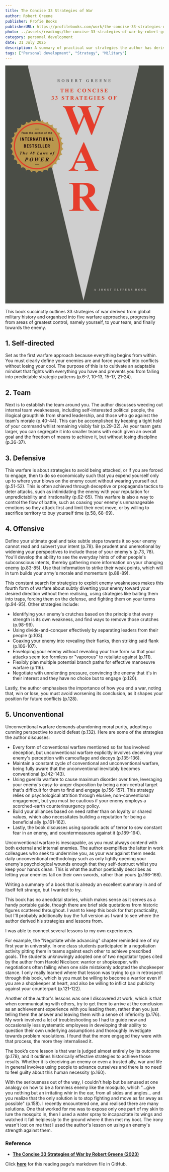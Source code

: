 ```yaml
---
title: The Concise 33 Strategies of War
author: Robert Greene
publisher: Profie Books
publisherURL: https://profilebooks.com/work/the-concise-33-strategies-of-war
photo: ../assets/readings/the-concise-33-strategies-of-war-by-robert-greene.png
category: personal development
date: 31 July 2025
description: A summary of practical war strategies the author has derived from historical, military, and philsophical lessons with frequent quotations from important figures.
tags: ["Personal development", "Strategy", "Military"]
---
```


![The Concise 33 Strategies of War by Robert Greene](/src/assets/readings/the-concise-33-strategies-of-war-by-robert-greene.png)


This book succinctly outlines 33 strategies of war derived from global military history and organised into five warfare approaches, progressing from areas of greatest control, namely yourself, to your team, and finally towards the enemy.

## 1. Self-directed

Set as the first warfare approach because everything begins from within. You must clearly define your enemies are and force yourself into conflicts without losing your cool. The purpose of this is to cultivate an adaptable mindset that fights with everything you have and prevents you from falling into predictable strategic patterns (p.6-7, 10-13, 15-17, 21-24).

## 2. Team

Next is to establish the team around you. The author discusses weeding out internal team weaknesses, including self-interested political people, the illogical groupthink from shared leadership, and those who go against the team's morale (p.40-44). This can be accomplished by keeping a tight hold of your command whilst remaining visibly fair (p.29-32). As your team gets larger, you can segregate it into smaller teams with each given an overall goal and the freedom of means to achieve it, but without losing discipline (p.36-37).

## 3. Defensive

This warfare is about strategies to avoid being attacked, or if you are forced to engage, then to do so economically such that you expend yourself only up to where your blows on the enemy count without wearing yourself out (p.51-52). This is often achieved through deceptive or propaganda tactics to deter attacks, such as intimidating the enemy with your reputation for unpredictability and irrationality (p.62-65). This warfare is also a way to control the flow of battle, such as coaxing your enemy's unmanageable emotions so they attack first and limit their next move, or by willing to sacrifice territory to buy yourself time (p.58, 68-69).

## 4. Offensive

Define your ultimate goal and take subtle steps towards it so your enemy cannot read and subvert your intent (p.78). Be prudent and unemotional by widening your perspectives to include those of your enemy's (p.73, 78). You'll develop the ability to see the everyday hints of other people's subconscious intents, thereby gathering more information on your changing enemy (p.83-85). Use that information to strike their weak points, which will in turn builds your army's morale and momentum (p.88-89).

This constant search for strategies to exploit enemy weaknesses makes this fourth form of warfare about subtly diverting your enemy toward your desired direction without them realising, using strategies like baiting them into traps, forcing them on the defense, and fighting them on your terms (p.94-95). Other strategies include:

* Identifying your enemy's crutches based on the principle that every strength is its own weakness, and find ways to remove those crutches (p.98-99). 
* Using divide-and-conquer effectively by separating leaders from their people (p.103).
* Coaxing your enemy into revealing their flanks, then striking said flank (p.106-107).
* Enveloping your enemy without revealing your true form so that your attacks seem too formless or "vaporous" to retaliate against (p.111).
* Flexibly plan multiple potential branch paths for effective manoeuvre warfare (p.116).
* Negotiate with unrelenting pressure, convincing the enemy that it's in their interest and they have no choice but to engage (p.120).

Lastly, the author emphasises the importance of how you end a war, noting that, win or lose, you must avoid worsening its conclusion, as it shapes your position for future conflicts (p.128).


## 5. Unconventional

Unconventional warfare demands abandoning moral purity, adopting a cunning perspective to avoid defeat (p.132). Here are some of the strategies the author discusses:

* Every form of conventional warfare mentioned so far has involved deception, but unconventional warfare explicitly involves deceiving your enemy's perception with camouflage and decoys (p.135-136).
* Maintain a constant cycle of conventional and unconventional warfare, being fully aware that the unconventional inevitably becomes conventional (p.142-143).
* Using guerilla warfare to cause maximum disorder over time, leveraging your enemy's easy-to-anger disposition by being a non-central target that's difficult for them to find and engage (p.156-157). This strategy relies on psychological attrition through elusive, non-conventional engagement, but you must be cautious if your enemy employs a scorched-earth counterinsurgency policy.
* Build your alliances based on need rather than on loyalty or shared values, which also necessitates building a reputation for being a beneficial ally (p.161-162).
* Lastly, the book discusses using sporadic acts of terror to sow constant fear in an enemy, and countermeasures against it (p.189-194).

Unconventional warfare is inescapable, as you must always contend with both external and internal enemies. The author exemplifies the latter in work colleagues who seek to undermine you, as your war against them needs daily unconventional methodology such as only lightly opening your enemy's psychological wounds enough that they self-destruct whilst you keep your hands clean. This is what the author poetically describes as letting your enemies fall on their own swords, rather than yours (p.166-168).

Writing a summary of a book that is already an excellent summary in and of itself felt strange, but I wanted to try.

This book has no anecdotal stories, which makes sense as it serves as a handy portable guide, though there are brief side quotations from historic figures scattered throughout. I want to keep this book for that practicality, but I'll probably additionally buy the full version as I want to see where the author derived his strategies and lessons from.

I was able to connect several lessons to my own experiences.

For example, the "Negotiate while advancing" chapter reminded me of my first year in university. In one class students participated in a negotiation activity pitting them in teams against each other to achieve prescribed goals. The students unknowingly adopted one of two negotiator types cited by the author from Harold Nicolson: warrior or shopkeeper, with negotiations often failing when one side mistakenly adopted the shopkeeper stance. I only really learned where that lesson was trying to go in retrospect through this book, which is you must be willing to become a warrior even if you are a shopkeeper at heart, and also be willing to inflict bad publicity against your counterpart (p.121-122).

Another of the author's lessons was one I discovered at work, which is that when communicating with others, try to get them to arrive at the conclusion as an achievement experience with you leading them, rather than you just telling them the answer and leaving them with a sense of inferiority (p.176). My work involved a lot of troubleshooting so I had to guide new and occasionally less systematic employees in developing their ability to question their own underlying assumptions and thoroughly investigate towards problem resolutions. I found that the more engaged they were with that process, the more they internalised it.

The book’s core lesson is that war is judged almost entirely by its outcome (p.178), and it outlines historically effective strategies to achieve those results. Whether it is deceiving an enemy or even a trusted ally, war and life in general involves using people to advance ourselves and there is no need to feel guilty about this human necessity (p.160).

With the seriousness out of the way, I couldn't help but be amused at one analogy on how to be a formless enemy like the mosquito, which "...give you nothing but an irritating whir in the ear, from all sides and angles... and you realize that the only solution is to stop fighting and move as far away as possible" (p.158). I recently encountered one, and realised there are many solutions. One that worked for me was to expose only one part of my skin to lure the mosquito in, then I used a water spray to incapacitate its wings and watched it fall helplessly to the ground where it then met my boot. The irony wasn't lost on me that I used the author's lesson on using an enemy's strength against them.



### Reference

* **[The Concise 33 Strategies of War by Robert Greene (2023)](https://profilebooks.com/work/the-concise-33-strategies-of-war)**



Click **[here](https://github.com/makuharistudio/makuharistudio.github.io/blob/main/src/markdown/readings/2025-07-31.md)** for this reading page's markdown file in GitHub.
